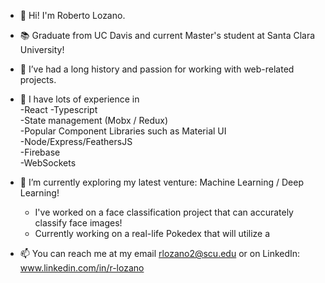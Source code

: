 - 👋 Hi! I'm Roberto Lozano.
- 📚 Graduate from UC Davis and current Master's student at Santa Clara University!
- 👀 I’ve had a long history and passion for working with web-related projects.
- 💪 I have lots of experience in  
    -React
    -Typescript  
    -State management (Mobx / Redux)  
    -Popular Component Libraries such as Material UI  
    -Node/Express/FeathersJS  
    -Firebase  
    -WebSockets
  
- 🌱 I’m currently exploring my latest venture: Machine Learning / Deep Learning!
    - I've worked on a face classification project that can accurately classify face images!
    - Currently working on a real-life Pokedex that will utilize a
  
- 📫 You can reach me at my email rlozano2@scu.edu or on LinkedIn: www.linkedin.com/in/r-lozano
